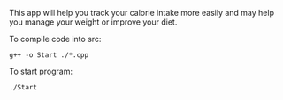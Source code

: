 This app will help you track your calorie intake more easily and may help you manage your weight or improve your diet.

To compile code into src:
```
g++ -o Start ./*.cpp
```

To start program:
```
./Start
```